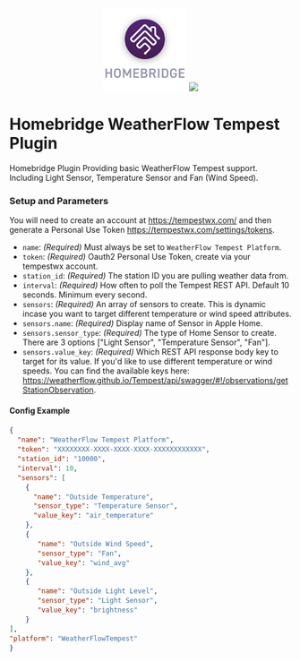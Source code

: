 
<p align="center">
<img src="https://github.com/homebridge/branding/raw/master/logos/homebridge-wordmark-logo-vertical.png" width="150">
<img src="https://weatherflow.com/wp-content/uploads/2016/05/Tempest-powered-by-01.svg">
</p>

# Homebridge WeatherFlow Tempest Plugin

Homebridge Plugin Providing basic WeatherFlow Tempest support. Including Light Sensor, Temperature Sensor and Fan (Wind Speed).

### Setup and Parameters

You will need to create an account at https://tempestwx.com/ and then generate a Personal Use Token https://tempestwx.com/settings/tokens.

- `name`: _(Required)_ Must always be set to `WeatherFlow Tempest Platform`.
- `token`: _(Required)_ Oauth2 Personal Use Token, create via your tempestwx account.
- `station_id`: _(Required)_ The station ID you are pulling weather data from.
- `interval`: _(Required)_ How often to poll the Tempest REST API. Default 10 seconds. Minimum every second.
- `sensors`: _(Required)_ An array of sensors to create. This is dynamic incase you want to target different temperature or wind speed attributes.
- `sensors.name`: _(Required)_ Display name of Sensor in Apple Home.
- `sensors.sensor_type`: _(Required)_ The type of Home Sensor to create. There are 3 options ["Light Sensor", "Temperature Sensor", "Fan"].
- `sensors.value_key`: _(Required)_ Which REST API response body key to target for its value. If you'd like to use different temperature or wind speeds. You can find the available keys here: https://weatherflow.github.io/Tempest/api/swagger/#!/observations/getStationObservation.

#### Config Example

```json
{
  "name": "WeatherFlow Tempest Platform",
  "token": "XXXXXXXX-XXXX-XXXX-XXXX-XXXXXXXXXXXX",
  "station_id": "10000",
  "interval": 10,
  "sensors": [
    {
      "name": "Outside Temperature",
      "sensor_type": "Temperature Sensor",
      "value_key": "air_temperature"
    },
    {
       "name": "Outside Wind Speed",
       "sensor_type": "Fan",
       "value_key": "wind_avg"
    },
    {
       "name": "Outside Light Level",
       "sensor_type": "Light Sensor",
       "value_key": "brightness"
    }
],
"platform": "WeatherFlowTempest"
}
```